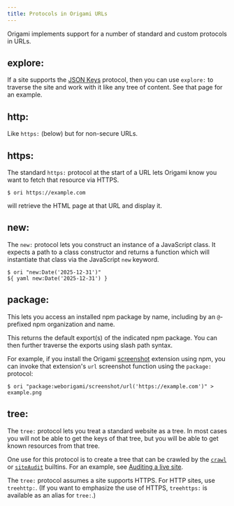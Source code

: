 ```yaml
---
title: Protocols in Origami URLs
---
```


Origami implements support for a number of standard and custom protocols in URLs.

## explore:

If a site supports the [JSON Keys](/async-tree/jsonKeys.html) protocol, then you can use `explore:` to traverse the site and work with it like any tree of content. See that page for an example.

## http:

Like `https:` (below) but for non-secure URLs.

## https:

The standard `https:` protocol at the start of a URL lets Origami know you want to fetch that resource via HTTPS.

```console
$ ori https://example.com
```

will retrieve the HTML page at that URL and display it.

## new:

The `new:` protocol lets you construct an instance of a JavaScript class. It expects a path to a class constructor and returns a function which will instantiate that class via the JavaScript `new` keyword.

```console
$ ori "new:Date('2025-12-31')"
${ yaml new:Date('2025-12-31') }
```

## package:

This lets you access an installed npm package by name, including by an `@`-prefixed npm organization and name.

This returns the default export(s) of the indicated npm package. You can then further traverse the exports using slash path syntax.

For example, if you install the Origami [screenshot](https://github.com/WebOrigami/extensions/tree/main/screenshot) extension using npm, you can invoke that extension's `url` screenshot function using the `package:` protocol:

```console
$ ori "package:weborigami/screenshot/url('https://example.com')" > example.png
```

## tree:

The `tree:` protocol lets you treat a standard website as a tree. In most cases you will not be able to get the keys of that tree, but you will be able to get known resources from that tree.

One use for this protocol is to create a tree that can be crawled by the [`crawl`](/builtins/crawl.html) or [`siteAudit`](/builtins/siteAudit.html) builtins. For an example, see [Auditing a live site](/builtins/siteAudit.html#auditing-a-live-site).

The `tree:` protocol assumes a site supports HTTPS. For HTTP sites, use `treehttp:`. (If you want to emphasize the use of HTTPS, `treehttps:` is available as an alias for `tree:`.)
